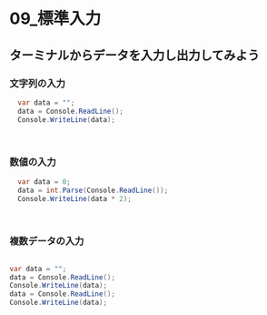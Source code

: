 # **09_標準入力**


## **ターミナルからデータを入力し出力してみよう**

### **文字列の入力**

```c#
  var data = "";
  data = Console.ReadLine();
  Console.WriteLine(data);
```

<br>

### **数値の入力**

```c#
  var data = 0;
  data = int.Parse(Console.ReadLine());
  Console.WriteLine(data * 2);
```

<br>

### **複数データの入力**

```c#

var data = "";
data = Console.ReadLine();
Console.WriteLine(data);
data = Console.ReadLine();
Console.WriteLine(data);

```

<br>

